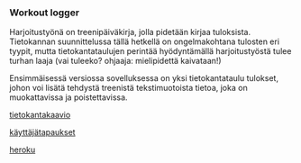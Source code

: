 ### Workout logger

Harjoitustyönä on treenipäiväkirja, jolla pidetään kirjaa tuloksista. Tietokannan suunnittelussa tällä hetkellä on ongelmakohtana tulosten eri tyypit, mutta tietokantataulujen perintää hyödyntämällä harjoitustyöstä tulee turhan laaja (vai tuleeko? ohjaaja: mielipidettä kaivataan!)

Ensimmäisessä versiossa sovelluksessa on yksi tietokantataulu tulokset, johon voi lisätä tehdystä treenistä tekstimuotoista tietoa, joka on muokattavissa ja poistettavissa.

[tietokantakaavio](https://github.com/korolainenriikka/WorkoutLogger-tsoha/blob/master/documentation/tshohadiagram.png)

[käyttäjätapaukset](https://github.com/korolainenriikka/WorkoutLogger-tsoha/blob/master/documentation/user_stories.md)

[heroku](https://workoutlogger-tsoha.herokuapp.com/)
